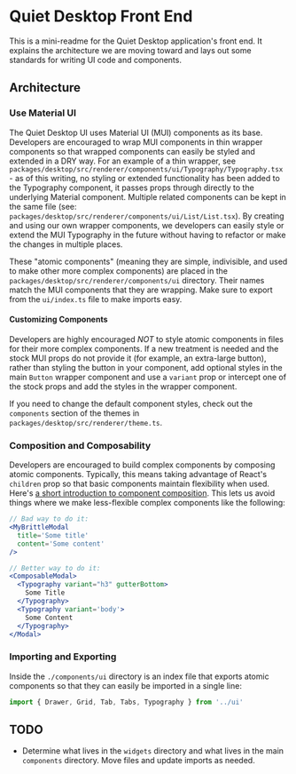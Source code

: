 # Quiet Desktop Front End

This is a mini-readme for the Quiet Desktop application's front end. It explains the architecture we are moving toward and lays out some standards for writing UI code and components.

## Architecture

### Use Material UI

The Quiet Desktop UI uses Material UI (MUI) components as its base. Developers are encouraged to wrap MUI components in thin wrapper components so that wrapped components can easily be styled and extended in a DRY way. For an example of a thin wrapper, see `packages/desktop/src/renderer/components/ui/Typography/Typography.tsx` - as of this writing, no styling or extended functionality has been added to the Typography component, it passes props through directly to the underlying Material component. Multiple related components can be kept in the same file (see: `packages/desktop/src/renderer/components/ui/List/List.tsx`). By creating and using our own wrapper components, we developers can easily style or extend the MUI Typography in the future without having to refactor or make the changes in multiple places.

These "atomic components" (meaning they are simple, indivisible, and used to make other more complex components) are placed in the `packages/desktop/src/renderer/components/ui` directory. Their names match the MUI components that they are wrapping. Make sure to export from the `ui/index.ts` file to make imports easy.

#### Customizing Components

Developers are highly encouraged *NOT* to style atomic components in files for their more complex components. If a new treatment is needed and the stock MUI props do not provide it (for example, an extra-large button), rather than styling the button in your component, add optional styles in the main `Button` wrapper component and use a `variant` prop or intercept one of the stock props and add the styles in the wrapper component.

If you need to change the default component styles, check out the `components` section of the themes in `packages/desktop/src/renderer/theme.ts`.

### Composition and Composability

Developers are encouraged to build complex components by composing atomic components. Typically, this means taking advantage of React's `children` prop so that basic components maintain flexibility when used. Here's [a short introduction to component composition](https://felixgerschau.com/react-component-composition/). This lets us avoid things where we make less-flexible complex components like the following:

```jsx
// Bad way to do it:
<MyBrittleModal
  title='Some title'
  content='Some content'
/>
```

```jsx
// Better way to do it:
<ComposableModal>
  <Typography variant="h3" gutterBottom>
    Some Title
  </Typography>
  <Typography variant='body'>
    Some Content
  </Typography>
</Modal>
```

### Importing and Exporting

Inside the `./components/ui` directory is an index file that exports atomic components so that they can easily be imported in a single line:

```js
import { Drawer, Grid, Tab, Tabs, Typography } from '../ui'
```

## TODO

- Determine what lives in the `widgets` directory and what lives in the main `components` directory. Move files and update imports as needed.
